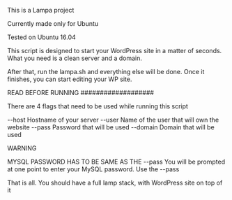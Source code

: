 This is a Lampa project

Currently made only for Ubuntu

Tested on Ubuntu 16.04



This script is designed to start your WordPress site in a matter of seconds.
What you need is a clean server and a domain.

After that, run the lampa.sh and everything else will be done. Once it finishes, you can start editing your WP site.



READ BEFORE RUNNING
###################

There are 4 flags that need to be used while running this script

--host		Hostname of your server
--user		Name of the user that will own the website
--pass		Password that will be used
--domain	Domain that will be used



WARNING

MYSQL PASSWORD HAS TO BE SAME AS THE --pass
You will be prompted at one point to enter your MySQL password. Use the --pass


That is all. You should have a full lamp stack, with WordPress site on top of it

